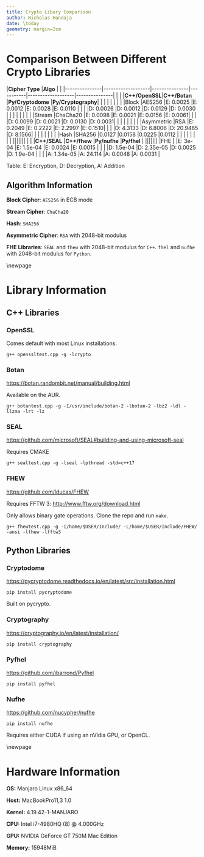 ```yaml
---
title: Crypto Libary Comparison
author: Nicholas Handaja
date: \today
geometry: margin=2cm
---
```


# Comparison Between Different Crypto Libraries

|**Cipher Type**	|**Algo**				|	  						|
|---------------|-------------------|---------------|-----------|-------------------|---------------|
|				|					|**C++/OpenSSL**|**C++/Botan**	|**Py/Cryptodome**		|**Py/Cryptography**|
|				|					|				|		  	|					|				|
|Block			|AES256				|E: 0.0025	    |E: 0.0012	|E: 0.0028			|E: 0.0110		|
|				|					|D: 0.0026	    |D: 0.0012 	|D: 0.0129			|D: 0.0030		|
|				|					|			    |		    |					|				|
|Stream			|ChaCha20			|E: 0.0098	    |E: 0.0021	|E: 0.0156			|E: 0.0061|
|				|					|D: 0.0099	    |D: 0.0021 	|D: 0.0130 			|D: 0.0031|
|				|					|			    |		    |					|				|
|Asymmetric		|RSA				|E: 0.2049  	|E: 0.2222	|E: 2.2997			|E: 0.1510|
|				|					|D: 4.3133	    |D: 6.8006 	|D: 20.9465			|D: 8.1566|
|				|					|				|		  	|					|				|
|Hash 			|SHA256				|0.0127			|0.0158		|0.0225				|0.0112		|
|				|					|				|		  	|					|				|
|||||||
|				|					|**C++/SEAL**		|**C++/fhew**	|**Py/nufhe**		|**Py/fhel** 		|
|||||||
|FHE			|					|E: 3e-04			|E:	1.5e-04		|E:	0.0024			|E: 0.0015			|
|				|					|D:	1.5e-04			|D:	2.35e-05	|D:	0.0025			|D: 1.9e-04			|
|				|					|A:	1.34e-05		|A:	24.114		|A:	0.0048			|A: 0.0031			|

Table:
E: Encryption,
D: Decryption,
A: Addition

## Algorithm Information
**Block Cipher**: `AES256` in ECB mode 

**Stream Cipher**: `ChaCha20`

**Hash**: `SHA256`

**Asymmetric Cipher**: `RSA` with 2048-bit modulus

**FHE Libraries**:  `SEAL` and `fhew` with 2048-bit modulus for `C++`. `fhel` and `nufhe` with 2048-bit modulus for `Python`.



\newpage


# Library Information

## C++ Libraries

### OpenSSL
Comes default with most Linux installations.

`g++ openssltest.cpp -g -lcrypto`

### Botan
https://botan.randombit.net/manual/building.html

Available on the AUR. 

`g++ botantest.cpp -g -I/usr/include/botan-2 -lbotan-2 -lbz2 -ldl -llzma -lrt -lz`

### SEAL
https://github.com/microsoft/SEAL#building-and-using-microsoft-seal

Requires CMAKE

`g++ sealtest.cpp -g -lseal -lpthread -std=c++17`

### FHEW
https://github.com/lducas/FHEW

Requires FFTW 3: http://www.fftw.org/download.html

Only allows binary gate operations. Clone the repo and run `make`. 

`g++ fhewtest.cpp -g -I/home/$USER/Include/ -L/home/$USER/Include/FHEW/ -ansi -lfhew -lfftw3`

## Python Libraries

### Cryptodome
https://pycryptodome.readthedocs.io/en/latest/src/installation.html

`pip install pycryptodome`

Built on pycrypto.

### Cryptography
https://cryptography.io/en/latest/installation/

`pip install cryptography`

### Pyfhel
https://github.com/ibarrond/Pyfhel

`pip install pyfhel`

### Nufhe
https://github.com/nucypher/nufhe

`pip install nufhe`

Requires either CUDA if using an nVidia GPU, or OpenCL. 


\newpage





# Hardware Information
**OS:** Manjaro Linux x86_64 

**Host:** MacBookPro11,3 1.0 

**Kernel:** 4.19.42-1-MANJARO

**CPU:** Intel i7-4980HQ (8) @ 4.000GHz 

**GPU:** NVIDIA GeForce GT 750M Mac Edition 
 
**Memory:** 15948MiB 


